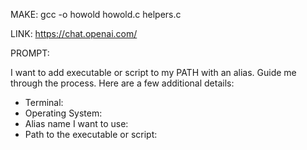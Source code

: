 MAKE: gcc -o howold howold.c helpers.c

LINK: https://chat.openai.com/

PROMPT:

I want to add executable or script to my PATH with an alias. 
Guide me through the process.
Here are a few additional details:
- Terminal: 
- Operating System: 
- Alias name I want to use: 
- Path to the executable or script: 
